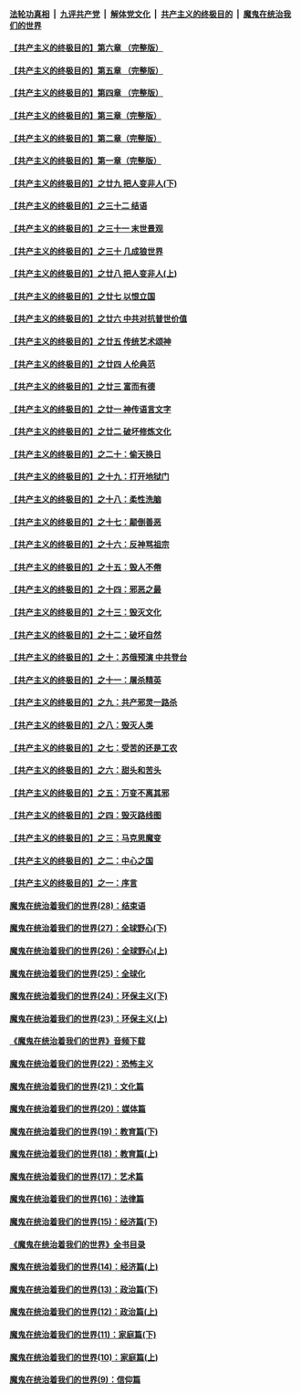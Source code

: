 ####  [法轮功真相](../../../../basic/blob/master/README.md?t=07021602) &nbsp;|&nbsp; [九评共产党](../../../../9ping.md/blob/master/README.md?t=07021602) &nbsp;|&nbsp; [解体党文化](../../../../jtdwh.md/blob/master/README.md?t=07021602)  &nbsp;|&nbsp; [共产主义的终极目的](../../../../gczydzjmd.md/blob/master/README.md?t=07021602) &nbsp;|&nbsp; [魔鬼在统治我们的世界](../../../../mgztzwmdsj.md/blob/master/README.md?t=07021602) 

#### [【共产主义的终极目的】第六章 （完整版）](../pages/nsc422/n11428913.md?t=07021602) 

#### [【共产主义的终极目的】第五章 （完整版）](../pages/nsc422/n11428912.md?t=07021602) 

#### [【共产主义的终极目的】第四章 （完整版）](../pages/nsc422/n11428907.md?t=07021602) 

#### [【共产主义的终极目的】第三章（完整版）](../pages/nsc422/n11428848.md?t=07021602) 

#### [【共产主义的终极目的】第二章（完整版）](../pages/nsc422/n11428831.md?t=07021602) 

#### [【共产主义的终极目的】第一章（完整版）](../pages/nsc422/n11417651.md?t=07021602) 

#### [【共产主义的终极目的】之廿九 把人变非人(下)](../pages/nsc422/n11344140.md?t=07021602) 

#### [【共产主义的终极目的】之三十二 结语](../pages/nsc422/n11360535.md?t=07021602) 

#### [【共产主义的终极目的】之三十一 末世景观](../pages/nsc422/n11351129.md?t=07021602) 

#### [【共产主义的终极目的】之三十 几成狼世界](../pages/nsc422/n11348280.md?t=07021602) 

#### [【共产主义的终极目的】之廿八 把人变非人(上)](../pages/nsc422/n11340492.md?t=07021602) 

#### [【共产主义的终极目的】之廿七 以恨立国](../pages/nsc422/n11336944.md?t=07021602) 

#### [【共产主义的终极目的】之廿六 中共对抗普世价值](../pages/nsc422/n11324785.md?t=07021602) 

#### [【共产主义的终极目的】之廿五 传统艺术颂神](../pages/nsc422/n11296396.md?t=07021602) 

#### [【共产主义的终极目的】之廿四 人伦典范](../pages/nsc422/n11296397.md?t=07021602) 

#### [【共产主义的终极目的】之廿三 富而有德](../pages/nsc422/n11283598.md?t=07021602) 

#### [【共产主义的终极目的】之廿一 神传语言文字](../pages/nsc422/n11263265.md?t=07021602) 

#### [【共产主义的终极目的】之廿二 破坏修炼文化](../pages/nsc422/n11245728.md?t=07021602) 

#### [【共产主义的终极目的】之二十：偷天换日](../pages/nsc422/n11238846.md?t=07021602) 

#### [【共产主义的终极目的】之十九：打开地狱门](../pages/nsc422/n11206376.md?t=07021602) 

#### [【共产主义的终极目的】之十八：柔性洗脑](../pages/nsc422/n11199994.md?t=07021602) 

#### [【共产主义的终极目的】之十七：颠倒善恶](../pages/nsc422/n11179782.md?t=07021602) 

#### [【共产主义的终极目的】之十六：反神骂祖宗](../pages/nsc422/n11166798.md?t=07021602) 

#### [【共产主义的终极目的】之十五：毁人不倦](../pages/nsc422/n11166792.md?t=07021602) 

#### [【共产主义的终极目的】之十四：邪恶之最](../pages/nsc422/n11150249.md?t=07021602) 

#### [【共产主义的终极目的】之十三：毁灭文化](../pages/nsc422/n11135227.md?t=07021602) 

#### [【共产主义的终极目的】之十二：破坏自然](../pages/nsc422/n11135214.md?t=07021602) 

#### [【共产主义的终极目的】之十：苏俄预演 中共登台](../pages/nsc422/n11118424.md?t=07021602) 

#### [【共产主义的终极目的】之十一：屠杀精英](../pages/nsc422/n11118442.md?t=07021602) 

#### [【共产主义的终极目的】之九：共产邪灵一路杀](../pages/nsc422/n11114139.md?t=07021602) 

#### [【共产主义的终极目的】之八：毁灭人类](../pages/nsc422/n11108503.md?t=07021602) 

#### [【共产主义的终极目的】之七：受苦的还是工农](../pages/nsc422/n11101809.md?t=07021602) 

#### [【共产主义的终极目的】之六：甜头和苦头](../pages/nsc422/n11096971.md?t=07021602) 

#### [【共产主义的终极目的】之五：万变不离其邪](../pages/nsc422/n11091285.md?t=07021602) 

#### [【共产主义的终极目的】之四：毁灭路线图](../pages/nsc422/n11086284.md?t=07021602) 

#### [【共产主义的终极目的】之三：马克思魔变](../pages/nsc422/n11061941.md?t=07021602) 

#### [【共产主义的终极目的】之二：中心之国](../pages/nsc422/n11047728.md?t=07021602) 

#### [【共产主义的终极目的】之一：序言](../pages/nsc422/n11086077.md?t=07021602) 

#### [魔鬼在统治着我们的世界(28)：结束语](../pages/nsc422/n10936246.md?t=07021602) 

#### [魔鬼在统治着我们的世界(27)：全球野心(下)](../pages/nsc422/n10928319.md?t=07021602) 

#### [魔鬼在统治着我们的世界(26)：全球野心(上)](../pages/nsc422/n10900318.md?t=07021602) 

#### [魔鬼在统治着我们的世界(25)：全球化](../pages/nsc422/n10788205.md?t=07021602) 

#### [魔鬼在统治着我们的世界(24)：环保主义(下)](../pages/nsc422/n10695307.md?t=07021602) 

#### [魔鬼在统治着我们的世界(23)：环保主义(上)](../pages/nsc422/n10688613.md?t=07021602) 

#### [《魔鬼在统治着我们的世界》音频下载](../pages/nsc422/n10635553.md?t=07021602) 

#### [魔鬼在统治着我们的世界(22)：恐怖主义](../pages/nsc422/n10614727.md?t=07021602) 

#### [魔鬼在统治着我们的世界(21)：文化篇](../pages/nsc422/n10597706.md?t=07021602) 

#### [魔鬼在统治着我们的世界(20)：媒体篇](../pages/nsc422/n10586579.md?t=07021602) 

#### [魔鬼在统治着我们的世界(19)：教育篇(下)](../pages/nsc422/n10564808.md?t=07021602) 

#### [魔鬼在统治着我们的世界(18)：教育篇(上)](../pages/nsc422/n10526970.md?t=07021602) 

#### [魔鬼在统治着我们的世界(17)：艺术篇](../pages/nsc422/n10499093.md?t=07021602) 

#### [魔鬼在统治着我们的世界(16)：法律篇](../pages/nsc422/n10485969.md?t=07021602) 

#### [魔鬼在统治着我们的世界(15)：经济篇(下)](../pages/nsc422/n10469975.md?t=07021602) 

#### [《魔鬼在统治着我们的世界》全书目录](../pages/nsc422/n10464261.md?t=07021602) 

#### [魔鬼在统治着我们的世界(14)：经济篇(上)](../pages/nsc422/n10457370.md?t=07021602) 

#### [魔鬼在统治着我们的世界(13)：政治篇(下)](../pages/nsc422/n10448270.md?t=07021602) 

#### [魔鬼在统治着我们的世界(12)：政治篇(上)](../pages/nsc422/n10444576.md?t=07021602) 

#### [魔鬼在统治着我们的世界(11)：家庭篇(下)](../pages/nsc422/n10440961.md?t=07021602) 

#### [魔鬼在统治着我们的世界(10)：家庭篇(上)](../pages/nsc422/n10435448.md?t=07021602) 

#### [魔鬼在统治着我们的世界(9)：信仰篇](../pages/nsc422/n10432159.md?t=07021602) 

